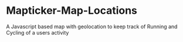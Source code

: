 # Mapticker-Map-Locations
 A Javascript based map with geolocation to keep track of Running and Cycling of a users activity
